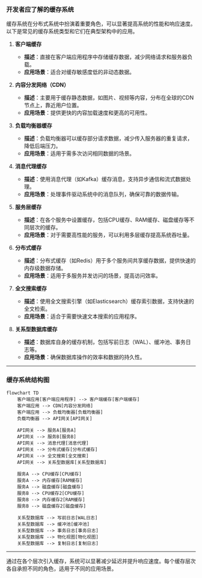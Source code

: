 ### 开发者应了解的缓存系统

缓存系统在分布式系统中扮演着重要角色，可以显著提高系统的性能和响应速度。以下是常见的缓存系统类型和它们在典型架构中的应用。

1. **客户端缓存**
   - **描述**：直接在客户端应用程序中存储缓存数据，减少网络请求和服务器负载。
   - **应用场景**：适合对缓存敏感度低的非动态数据。

2. **内容分发网络（CDN）**
   - **描述**：主要用于缓存静态数据，如图片、视频等内容，分布在全球的CDN节点上，靠近用户位置。
   - **应用场景**：提供更快的内容加载速度和更高的可用性。

3. **负载均衡器缓存**
   - **描述**：负载均衡器可以缓存部分请求数据，减少传入服务器的重复请求，降低后端压力。
   - **应用场景**：适用于需多次访问相同数据的场景。

4. **消息代理缓存**
   - **描述**：使用消息代理（如Kafka）缓存消息，支持异步通信和流式数据处理。
   - **应用场景**：处理事件驱动系统中的消息队列，确保可靠的数据传输。

5. **服务层缓存**
   - **描述**：在各个服务中设置缓存，包括CPU缓存、RAM缓存、磁盘缓存等不同层次的缓存。
   - **应用场景**：对于需要高性能的服务，可以利用多层缓存提高系统吞吐量。

6. **分布式缓存**
   - **描述**：分布式缓存（如Redis）用于多个服务间共享缓存数据，提供快速的内存级数据存储。
   - **应用场景**：适用于多服务并发访问的场景，提高访问效率。

7. **全文搜索缓存**
   - **描述**：使用全文搜索引擎（如Elasticsearch）缓存索引数据，支持快速的全文检索。
   - **应用场景**：适合于需要快速文本搜索的应用程序。

8. **关系型数据库缓存**
   - **描述**：数据库自身的缓存机制，包括写前日志（WAL）、缓冲池、事务日志等。
   - **应用场景**：确保数据库操作的效率和数据的持久性。

---

### 缓存系统结构图

```mermaid
flowchart TD
    客户端应用[客户端应用程序] --> 客户端缓存[客户端缓存]
    客户端应用 --> CDN[内容分发网络]
    客户端应用 --> 负载均衡器[负载均衡器]
    负载均衡器 --> API网关[API网关]
    
    API网关 --> 服务A[服务A]
    API网关 --> 服务B[服务B]
    API网关 --> 消息代理[消息代理]
    API网关 --> 分布式缓存[分布式缓存]
    API网关 --> 全文搜索[全文搜索]
    API网关 --> 关系型数据库[关系型数据库]
    
    服务A --> CPU缓存[CPU缓存]
    服务A --> 内存缓存[RAM缓存]
    服务A --> 磁盘缓存[磁盘缓存]
    服务B --> CPU缓存2[CPU缓存]
    服务B --> 内存缓存2[RAM缓存]
    服务B --> 磁盘缓存2[磁盘缓存]
    
    关系型数据库 --> 写前日志[WAL日志]
    关系型数据库 --> 缓冲池[缓冲池]
    关系型数据库 --> 事务日志[事务日志]
    关系型数据库 --> 物化视图[物化视图]
    关系型数据库 --> 复制日志[复制日志]
```

---

通过在各个层次引入缓存，系统可以显著减少延迟并提升响应速度。每个缓存层次各自承担不同的角色，适用于不同的应用场景。
